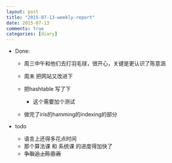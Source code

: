 ```yaml
---
layout: post
title: "2015-07-13-weekly-report"
date: 2015-07-13
comments: true
categories: [diary]
---
```


+ Done:
  * 周三中午和他们去打羽毛球，很开心，关键是更认识了陈意涵
  * 周末 把网站又改进下
  * 把hashtable 写了下
     - 这个需要加个测试
  
  * 做完了iris的hamming的indexing的部分

+ todo
  * 语言上还得多花点时间
  * 那个算法课 和 系统课 的进度得加快了
  * ~~争取追上陈意涵~~


